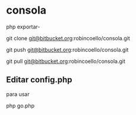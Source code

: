 # consola
php exportar-

git clone git@bitbucket.org:robincoello/consola.git

git push git@bitbucket.org:robincoello/consola.git

git pull git@bitbucket.org:robincoello/consola.git

## Editar config.php

para usar

php go.php




